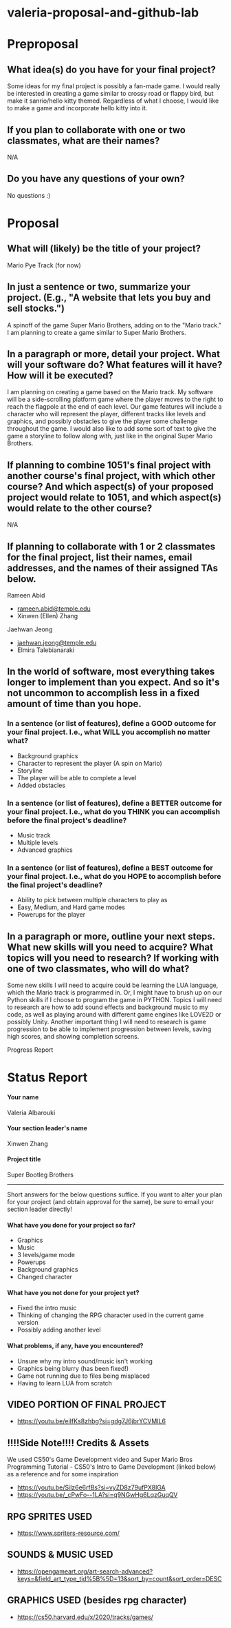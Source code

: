 # valeria-proposal-and-github-lab

# Preproposal

## What idea(s) do you have for your final project?
Some ideas for my final project is possibly a fan-made game. I would really be interested in creating a game similar to crossy road or flappy bird, but make it sanrio/hello kitty themed. Regardless of what I choose, I would like to make a game and incorporate hello kitty into it.


## If you plan to collaborate with one or two classmates, what are their names?
N/A


## Do you have any questions of your own?
No questions :)



# Proposal

## What will (likely) be the title of your project?

Mario Pye Track (for now)

## In just a sentence or two, summarize your project. (E.g., "A website that lets you buy and sell stocks.")

A spinoff of the game Super Mario Brothers, adding on to the "Mario track." I am planning to create a game similar to Super Mario Brothers.

## In a paragraph or more, detail your project. What will your software do? What features will it have? How will it be executed?

I am planning on creating a game based on the Mario track. My software will be a side-scrolling platform game where the player moves to the right to reach the flagpole at the end of each level. Our game features will include a character who will represent the player, different tracks like levels and graphics, and possibly obstacles to give the player some challenge throughout the game. I would also like to add some sort of text to give the game a storyline to follow along with, just like in the original Super Mario Brothers.

## If planning to combine 1051's final project with another course's final project, with which other course? And which aspect(s) of your proposed project would relate to 1051, and which aspect(s) would relate to the other course?

N/A

## If planning to collaborate with 1 or 2 classmates for the final project, list their names, email addresses, and the names of their assigned TAs below.

Rameen Abid
- rameen.abid@temple.edu
- Xinwen (Ellen) Zhang
  
Jaehwan Jeong
- jaehwan.jeong@temple.edu
- Elmira Talebianaraki


## In the world of software, most everything takes longer to implement than you expect. And so it's not uncommon to accomplish less in a fixed amount of time than you hope.

### In a sentence (or list of features), define a GOOD outcome for your final project. I.e., what WILL you accomplish no matter what?
- Background graphics
- Character to represent the player (A spin on Mario)
- Storyline
- The player will be able to complete a level
- Added obstacles


### In a sentence (or list of features), define a BETTER outcome for your final project. I.e., what do you THINK you can accomplish before the final project's deadline?
- Music track
- Multiple levels
- Advanced graphics


### In a sentence (or list of features), define a BEST outcome for your final project. I.e., what do you HOPE to accomplish before the final project's deadline?
- Ability to pick between multiple characters to play as
- Easy, Medium, and Hard game modes
- Powerups for the player


## In a paragraph or more, outline your next steps. What new skills will you need to acquire? What topics will you need to research? If working with one of two classmates, who will do what?

Some new skills I will need to acquire could be learning the LUA language, which the Mario track is programmed in. Or, I might have to brush up on our Python skills if I choose to program the game in PYTHON. Topics I will need to research are how to add sound effects and background music to my code, as well as playing around with different game engines like LOVE2D or possibly Unity. Another important thing I will need to research is game progression to be able to implement progression between levels, saving high scores, and showing completion screens.

Progress Report
# Status Report

#### Your name

Valeria Albarouki

#### Your section leader's name

Xinwen Zhang

#### Project title

Super Bootleg Brothers

***

Short answers for the below questions suffice. If you want to alter your plan for your project (and obtain approval for the same), be sure to email your section leader directly!

#### What have you done for your project so far?

- Graphics
- Music
- 3 levels/game mode
- Powerups
- Background graphics
- Changed character 

#### What have you not done for your project yet?

- Fixed the intro music
- Thinking of changing the RPG character used in the current game version
- Possibly adding another level

#### What problems, if any, have you encountered?

- Unsure why my intro sound/music isn't working
- Graphics being blurry (has been fixed!)
- Game not running due to files being misplaced
- Having to learn LUA from scratch

VIDEO PORTION OF FINAL PROJECT 
-
- https://youtu.be/eiIfKs8zhbg?si=gdg7J6jbrYCVMIL6

!!!!Side Note!!!!
Credits & Assets 
-

We used CS50's Game Development video and Super Mario Bros Programming Tutorial - CS50's Intro to Game Development (linked below) as a reference and for some inspiration
- https://youtu.be/Silz6e6rfBs?si=vyZD8z79ufPX8lGA
- https://youtu.be/_cPwFo--1LA?si=q9NGwHg6LqzGuqQV
  
RPG SPRITES USED
-
- https://www.spriters-resource.com/

SOUNDS & MUSIC USED
-
- https://opengameart.org/art-search-advanced?keys=&field_art_type_tid%5B%5D=13&sort_by=count&sort_order=DESC

GRAPHICS USED (besides rpg character)
- 
- https://cs50.harvard.edu/x/2020/tracks/games/
